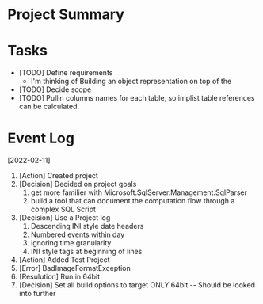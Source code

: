 # Project Summary


# Tasks

- [TODO] Define requirements
  - I'm thinking of Building an object representation on top of the 
- [TODO] Decide scope
- [TODO] Pullin columns names for each table, so implist table references can be calculated.

# Event Log

[2022-02-11]
1. [Action] Created project
2. [Decision] Decided on project goals
   1. get more familier with Microsoft.SqlServer.Management.SqlParser
   2. build a tool that can document the computation flow through a complex SQL Script
3. [Decision] Use a Project log 
   1. Descending INI style date headers 
   2. Numbered events within day
   3. ignoring time granularity
   4. INI style tags at beginning of lines
4. [Action] Added Test Project
5. [Error] BadImageFormatException
6. [Resulution] Run in 64bit
7. [Decision] Set all build options to target ONLY 64bit -- Should be looked into further